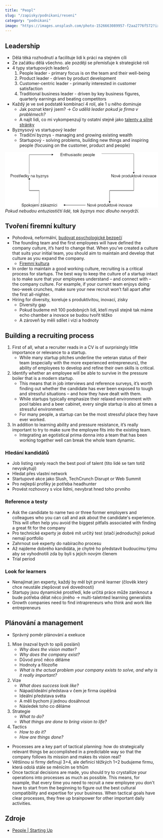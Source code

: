 ```yaml
---
title: "Peopl"
slug: "/zapisky/podnikani/reseni"
category: "podnikani"
image: "https://images.unsplash.com/photo-1526663089957-f2aa2776f572?ixlib=rb-1.2.1&ixid=MnwxMjA3fDB8MHxwaG90by1wYWdlfHx8fGVufDB8fHx8&auto=format&fit=crop&w=1171&q=80"
---
```


## Leadership
- Dělá těká rozhodnutí a facilituje lidi k práci na stejném cíli
- Ze začátku dělá všechno. ale později se přemisťuje k strategické roli
- 4 typy startupových leaderů
	1. People leader - primary focus is on the team and their well-being
	2. Product leader - driven by product development
	3. Customer-centric leader - primarily interested in customer satisfaction
	4. Traditional business leader - driven by key business figures, quarterly earnings and beating competitors
- Každý je ve své podstatě kombinací 4 rolí, ale 1 u něho dominuje
	- Jak poznat který jsem? → *Co udělá leader pokud je firma v problémech?*
	- A najít lidi, co mi vykompenzují ty ostatní stejně jako [talenty a silné stránky](../Seberozvoj/Sebereflexe%20-%20Talenty%20a%20silné%20stránky.md)
- Byznysový vs startupový leader
	- Tradiční byznys - managing and growing existing wealth
	- Startupový - solving problems, building new things and inspiring people (focusing on the customer, product and people)


![Dependency Loop](../Assets/Podnikání/nabirani_lidi/Dependency_Loop.png)
*Pokud nebudou entuziastičtí lidé, tak byznys moc dlouho nevydrží.*

## Tvoření firemní kultury
- Pohodová, neformální, [budovat psychologické bezpečí](Lidé%20-%20Efektivní%20tým%20(Google%20Aristoteles).md)
- The founding team and the first employees will have defined the company culture, it’s hard to change that. When you’ve created a culture that suits your initial team, you should aim to maintain and develop that culture as you expand the company.
	- [Firemní kultura](Podnikání/Co-founders%20a%20lidi.md###Dopad%20%na%20firemní%20kulturu)
- In order to maintain a good working culture, recruiting is a critical process for startups. The best way to keep the culture of a startup intact is to make sure that your employees understand – and connect with – the company culture. For example, if your current team enjoys doing two-week crunches, make sure your new recruit won’t fall apart after the first all-nighter.
- Hiring for diversity, koreluje s produktivitou, inovací, zisky
	- Diversity gap
	- Pokud budeme mít 100 podobných lidí, kteří myslí stejně tak máme echo chamber a inovace se budou tvořit těžko
	- A zároveň by měli sdílet i vizi a hodnoty

## Building a recruiting process
1. First of all, what a recruiter reads in a CV is of surprisingly little importance or relevance to a startup.
	- While many startup pitches underline the veteran status of their team (especially with the more experienced entrepreneurs), the ability of employees to develop and refine their own skills is critical.
2. Identify whether an employee will be able to survive in the pressure boiler that is a modern startup.
	- This means that in job interviews and reference surveys, it’s worth finding out whether the candidate has ever been exposed to tough and stressful situations – and how they have dealt with them.
	- While startups typically emphasize their relaxed environment with pool tables and a beer cabinet, every single startup is also at times a stressful environment.
	- For many people, a startup can be the most stressful place they have ever worked.
3. In addition to learning ability and pressure resistance, it’s really important to try to make sure the employee fits into the existing team.
	- Integrating an egotistical prima donna into a team that has been working together well can break the whole team dynamic.

### Hledání kandidátů
- Job listing rarely reach the best pool of talent (tito lidé se tam totiž nevyskytují)
- Hledat přes vlastní network
- Startupové akce jako Slush, TechCrunch Disrupt or Web Summit
- Pro nejlepší profíky je potřeba headhunter
- Provést rozhovory s více lidmi, nevybrat hned toho prvního

### Reference a testy
- Ask the candidate to name two or three former employers and colleagues who you can call and ask about the candidate's experience. This will often help you avoid the biggest pitfalls associated with finding a great fit for the company
- Pro technické experty je dobré mít určitý test (stačí jednoduchý) pokud nemají portfolio
- Zahrnout své experty do nabíracího procesu
- Až najdeme dobrého kandidáta, je chytré ho představit budoucímu týmu aby se vyhodnotili zda by byli s jejich novým členem
- Trial period

### Look for learners
- Nenajímat jen experty, každý by měl být prvně learner (člověk který chce neustále zlepšovat své dovednosti)
- Startupy jsou dynamické prostředí, kde určitá práce může zaniknout a bude potřeba dělat něco jiného → multi-taletnted learning generalists
- Growth companies need to find intrapreneurs who think and work like entrepreneurs

## Plánování a management
- Správný poměr plánování a exekuce

1. Mise (nazval bych to spíš poslání)
	- *Why does the vision matter?*
	- *Why does the company exist?*
	- Důvod proč něco děláme
	- Hodnoty a filozofie
	- *What is the actual problem your company exists to solve, and why is it really important?*
2. Vize
	- *What does success look like?*
	- Nápad/ideální představa v čem je firma úspěšná
	- Ideální představa světa
	- A měli bychom jí jednou dosáhnout
	- Následek toho co děláme
3. Strategie
	- *What to do?*
	- *What things are done to bring vision to life?*
4.  Tactics
	- *How to do it?*
	- *How are things done?*

- Processes are a key part of tactical planning: how do strategically relevant things be accomplished in a predictable way so that the company follows its mission and makes its vision real?
- Většinou si firmy definují 3+4, ale definicí těžkých 1+2 budujeme firmu, která odolá stále se měnícím se trhům
- Once tactical decisions are made, you should try to crystallize your operations into processes as much as possible. This means, for example, that every time you need to recruit a new employee you don't have to start from the beginning to figure out the best cultural compatibility and expertise for your business. When tactical goals have clear processes, they free up brainpower for other important daily activities.

## Zdroje
- [People | Starting Up](https://courses.minnalearn.com/en/courses/startingup/growth-and-impact/people/)